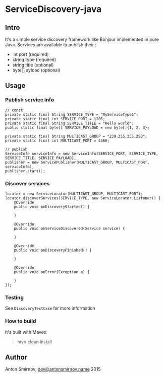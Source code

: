 # ServiceDiscovery-java

## Intro

It's a simple service discovery framework like Bonjour implemented in pure Java.
Services are available to publish their :
* int port (required)
* string type (required)
* string title (optional)
* byte[] ayload (optional)

## Usage

### Publish service info

    // const
    private static final String SERVICE_TYPE = "MyServiceType1";
    private static final int SERVICE_PORT = 1205;
    private static final String SERVICE_TITLE = "Hello world";
    public static final byte[] SERVICE_PAYLOAD = new byte[]{1, 2, 3};
    
    private static final String MULTICAST_GROUP = "239.255.255.250";
    private static final int MULTICAST_PORT = 4460;

    // publish
    ServiceInfo serviceInfo = new ServiceInfo(SERVICE_PORT, SERVICE_TYPE, SERVICE_TITLE, SERVICE_PAYLOAD);
    publisher = new ServicePublisher(MULTICAST_GROUP, MULTICAST_PORT, serviceInfo);
    publisher.start();
    
### Discover services

    locator = new ServiceLocator(MULTICAST_GROUP, MULTICAST_PORT);
    locator.discoverServices(SERVICE_TYPE, new ServiceLocator.Listener() {
        @Override
        public void onDiscoveryStarted() {
            
        }

        @Override
        public void onServiceDiscovered(Service service) {

        }

        @Override
        public void onDiscoveryFinished() {

        }

        @Override
        public void onError(Exception e) {

        }
    });
    
### Testing

See `DiscoveryTestCase` for more information

### How to build

It's built with Maven:
> mvn clean install

## Author
Anton Smirnov, dev@antonsmirnov.name
2015
